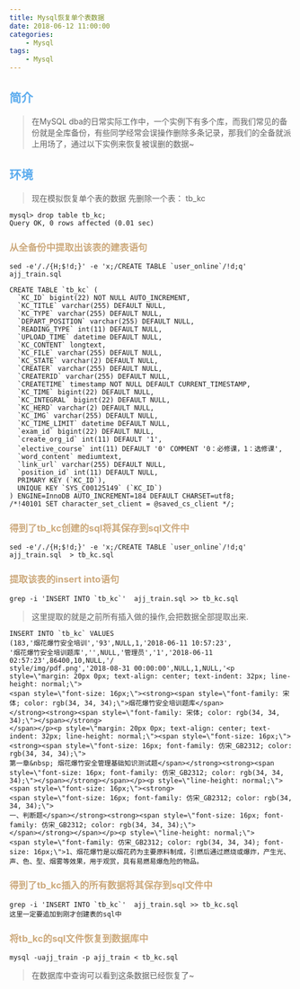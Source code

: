 ```yaml
---
title: Mysql恢复单个表数据
date: 2018-06-12 11:00:00
categories: 
    - Mysql
tags:
    - Mysql
---
```


## <font color='#5CACEE'>简介</font>
> 在MySQL dba的日常实际工作中，一个实例下有多个库，而我们常见的备份就是全库备份，有些同学经常会误操作删除多条记录，那我们的全备就派上用场了，通过以下实例来恢复被误删的数据~
<!-- more -->


## <font color='#5CACEE'>环境</font>
> 现在模拟恢复单个表的数据 先删除一个表： tb_kc
```
mysql> drop table tb_kc;
Query OK, 0 rows affected (0.01 sec)
```

### <font color='#CDAA7D'>从全备份中提取出该表的建表语句</font>

```
sed -e'/./{H;$!d;}' -e 'x;/CREATE TABLE `user_online`/!d;q' ajj_train.sql

CREATE TABLE `tb_kc` (
  `KC_ID` bigint(22) NOT NULL AUTO_INCREMENT,
  `KC_TITLE` varchar(255) DEFAULT NULL,
  `KC_TYPE` varchar(255) DEFAULT NULL,
  `DEPART_POSITION` varchar(255) DEFAULT NULL,
  `READING_TYPE` int(11) DEFAULT NULL,
  `UPLOAD_TIME` datetime DEFAULT NULL,
  `KC_CONTENT` longtext,
  `KC_FILE` varchar(255) DEFAULT NULL,
  `KC_STATE` varchar(2) DEFAULT NULL,
  `CREATER` varchar(255) DEFAULT NULL,
  `CREATERID` varchar(255) DEFAULT NULL,
  `CREATETIME` timestamp NOT NULL DEFAULT CURRENT_TIMESTAMP,
  `KC_TIME` bigint(22) DEFAULT NULL,
  `KC_INTEGRAL` bigint(22) DEFAULT NULL,
  `KC_HERD` varchar(2) DEFAULT NULL,
  `KC_IMG` varchar(255) DEFAULT NULL,
  `KC_TIME_LIMIT` datetime DEFAULT NULL,
  `exam_id` bigint(22) DEFAULT NULL,
  `create_org_id` int(11) DEFAULT '1',
  `elective_course` int(11) DEFAULT '0' COMMENT '0：必修课，1：选修课',
  `word_content` mediumtext,
  `link_url` varchar(255) DEFAULT NULL,
  `position_id` int(11) DEFAULT NULL,
  PRIMARY KEY (`KC_ID`),
  UNIQUE KEY `SYS_C00125149` (`KC_ID`)
) ENGINE=InnoDB AUTO_INCREMENT=184 DEFAULT CHARSET=utf8;
/*!40101 SET character_set_client = @saved_cs_client */;
```

### <font color='#CDAA7D'>得到了tb_kc创建的sql将其保存到sql文件中</font>

```
sed -e'/./{H;$!d;}' -e 'x;/CREATE TABLE `user_online`/!d;q' ajj_train.sql  > tb_kc.sql
```



### <font color='#CDAA7D'>提取该表的insert into语句</font>

```
grep -i 'INSERT INTO `tb_kc`'  ajj_train.sql >> tb_kc.sql 
```

>这里提取的就是之前所有插入做的操作,会把数据全部提取出来.

```
INSERT INTO `tb_kc` VALUES 
(183,'烟花爆竹安全培训','93',NULL,1,'2018-06-11 10:57:23',
'烟花爆竹安全培训题库','',NULL,'管理员','1','2018-06-11 02:57:23',86400,10,NULL,'/
style/img/pdf.png','2018-08-31 00:00:00',NULL,1,NULL,'<p style=\"margin: 20px 0px; text-align: center; text-indent: 32px; line-height: normal;\">
<span style=\"font-size: 16px;\"><strong><span style=\"font-family: 宋体; color: rgb(34, 34, 34);\">烟花爆竹安全培训题库</span>
</strong><strong><span style=\"font-family: 宋体; color: rgb(34, 34, 34);\"></span></strong>
</span></p><p style=\"margin: 20px 0px; text-align: center; text-indent: 32px; line-height: normal;\"><span style=\"font-size: 16px;\"><strong><span style=\"font-size: 16px; font-family: 仿宋_GB2312; color: rgb(34, 34, 34);\">
第一章&nbsp; 烟花爆竹安全管理基础知识测试题</span></strong><strong><span style=\"font-size: 16px; font-family: 仿宋_GB2312; color: rgb(34, 34, 34);\"></span></strong></span></p><p style=\"line-height: normal;\"><span style=\"font-size: 16px;\"><strong>
<span style=\"font-size: 16px; font-family: 仿宋_GB2312; color: rgb(34, 34, 34);\">
一、判断题</span></strong><strong><span style=\"font-size: 16px; font-family: 仿宋_GB2312; color: rgb(34, 34, 34);\">
</span></strong></span></p><p style=\"line-height: normal;\">
<span style=\"font-family: 仿宋_GB2312; color: rgb(34, 34, 34); font-size: 16px;\">1、烟花爆竹是以烟花药为主要原料制成，引燃后通过燃烧或爆炸，产生光、声、色、型、烟雾等效果，用于观赏，具有易燃易爆危险的物品。
```

### <font color='#CDAA7D'>得到了tb_kc插入的所有数据将其保存到sql文件中</font>



```
grep -i 'INSERT INTO `tb_kc`'  ajj_train.sql >> tb_kc.sql 
这里一定要追加到刚才创建表的sql中
```

### <font color='#CDAA7D'>将tb_kc的sql文件恢复到数据库中</font>

```
mysql -uajj_train -p ajj_train < tb_kc.sql
```

>在数据库中查询可以看到这条数据已经恢复了~